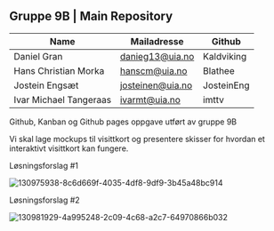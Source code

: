 ## Gruppe 9B | Main Repository

|Name|Mailadresse|Github|
|----|-----------|------|
|Daniel Gran|danieg13@uia.no|Kaldviking|
|Hans Christian Morka|hanscm@uia.no|Blathee|
|Jostein Engsæt|josteinen@uia.no|JosteinEng|
|Ivar Michael Tangeraas|ivarmt@uia.no|imttv|


Github, Kanban og Github pages oppgave utført av gruppe 9B

Vi skal lage mockups til visittkort og presentere skisser for hvordan et interaktivt visittkort kan fungere.

Løsningsforslag #1

![130975938-8c6d669f-4035-4df8-9df9-3b45a48bc914](https://user-images.githubusercontent.com/89385070/131339518-5933c649-9691-4ffa-ad21-8cc4bf4353b2.gif)

Løsningsforslag #2

![130981929-4a995248-2c09-4c68-a2c7-64970866b032](https://user-images.githubusercontent.com/89385070/131339559-5c2b4f13-c93b-4f91-8df5-0423b7dbbe32.gif)
